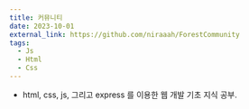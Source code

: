```yaml
---
title: 커뮤니티
date: 2023-10-01
external_link: https://github.com/niraaah/ForestCommunity
tags:
  - Js
  - Html
  - Css
---
```


- html, css, js, 그리고 express 를 이용한 웹 개발 기초 지식 공부.

<!--more-->

